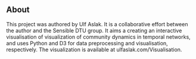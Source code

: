 ## About

This project was authored by Ulf Aslak. It is a collaborative effort between the author and the Sensible DTU group. It aims a creating an interactive visualisation of visualization of community dynamics in temporal networks, and uses Python and D3 for data preprocessing and visualisation, respectively. The visualization is available at ulfaslak.com/Visualisation.

